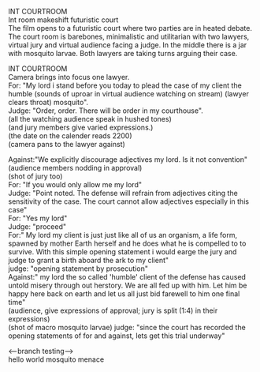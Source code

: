 INT COURTROOM\
Int room makeshift futuristic court\
The film opens to a futuristic court where two parties are in heated debate.
The court room is barebones, minimalistic and utilitarian with two lawyers, virtual jury and virtual audience facing a judge.
In the middle there is a jar with mosquito larvae.
Both lawyers are taking turns arguing their case.

INT COURTROOM\
Camera brings into focus one lawyer.\
For: "My lord i stand before you today to plead the case of my client the humble (sounds of uproar in virtual audience watching on stream) (lawyer clears throat) mosquito".\
Judge: "Order, order. There will be order in my courthouse".\
(all the watching audience speak in hushed tones)\
(and jury members give varied expressions.)\
(the date on the calender reads 2200)\
(camera pans to the lawyer against)

Against:"We explicitly discourage adjectives my lord. Is it not convention"
(audience members nodding in approval)\
(shot of jury too)\
For: "If you would only allow me my lord"\
Judge: "Point noted. 
The defense will refrain from adjectives citing the sensitivity of the case.
The court cannot allow adjectives especially in this case"\
For: "Yes my lord"\
Judge: "proceed"\
For:" My lord my client is just just like all of us an organism, a life form, spawned by mother Earth herself and he does what he is compelled to to survive. With this simple opening statement i would earge the jury and judge to grant a birth aboard the ark to my client"\
judge: "opening statement by prosecution"\
Against:" my lord the so called 'humble' client of the defense has caused untold misery through out herstory. We are all fed up with him. Let him be happy here back on earth and let us all just bid farewell to him one final time"\
(audience, give expressions of approval; jury is split (1:4) in their expressions)\
(shot of macro mosquito larvae)
judge: "since the court has recorded the opening statements of for and against, lets get this trial underway"

<--branch testing-->\
hello world mosquito menace


